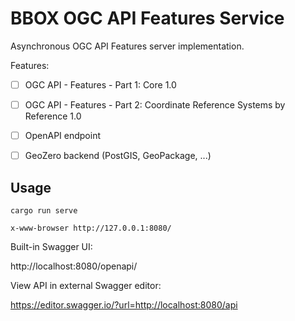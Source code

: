 BBOX OGC API Features Service
=============================

Asynchronous OGC API Features server implementation.

Features:
- [ ] OGC API - Features - Part 1: Core 1.0
- [ ] OGC API - Features - Part 2: Coordinate Reference Systems by Reference 1.0
- [ ] OpenAPI endpoint
- [ ] GeoZero backend (PostGIS, GeoPackage, ...)


## Usage

    cargo run serve

    x-www-browser http://127.0.0.1:8080/

Built-in Swagger UI:

http://localhost:8080/openapi/

View API in external Swagger editor:

https://editor.swagger.io/?url=http://localhost:8080/api

